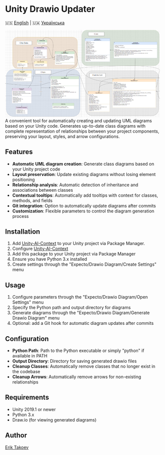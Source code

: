 # Unity Drawio Updater

🇺🇸 [English](README.md) | 🇺🇦 [Українська](README_UA.md)

![](Readme/Diagram.png)
A convenient tool for automatically creating and updating UML diagrams based on your Unity code. Generates up-to-date class diagrams with complete representation of relationships between your project components, preserving your layout, styles, and arrow configurations.

## Features

- **Automatic UML diagram creation**: Generate class diagrams based on your Unity project code
- **Layout preservation**: Update existing diagrams without losing element positioning
- **Relationship analysis**: Automatic detection of inheritance and associations between classes
- **Contextual tooltips**: Automatically add tooltips with context for classes, methods, and fields
- **Git integration**: Option to automatically update diagrams after commits
- **Customization**: Flexible parameters to control the diagram generation process

## Installation

1. Add [Unity-AI-Context](https://github.com/ErikTakoev/Unity-AI-Context?tab=readme-ov-file#via-package-manager) to your Unity project via Package Manager.
2. Configure [Unity-AI-Context](https://github.com/ErikTakoev/Unity-AI-Context?tab=readme-ov-file#creating-settings)
3. Add this package to your Unity project via Package Manager
4. Ensure you have Python 3.x installed
5. Create settings through the "Expecto/Drawio Diagram/Create Settings" menu

## Usage

1. Configure parameters through the "Expecto/Drawio Diagram/Open Settings" menu
2. Specify the Python path and output directory for diagrams
3. Generate diagrams through the "Expecto/Drawio Diagram/Generate Drawio Diagram" menu
4. Optional: add a Git hook for automatic diagram updates after commits

## Configuration

- **Python Path**: Path to the Python executable or simply "python" if available in PATH
- **Output Directory**: Directory for saving generated drawio files
- **Cleanup Classes**: Automatically remove classes that no longer exist in the codebase
- **Cleanup Arrows**: Automatically remove arrows for non-existing relationships

## Requirements

- Unity 2019.1 or newer
- Python 3.x
- Draw.io (for viewing generated diagrams)

## Author

[Erik Takoev](https://github.com/ErikTakoev/)